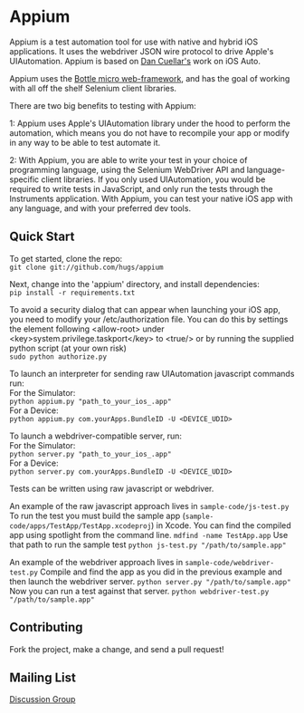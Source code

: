 Appium
=========

Appium is a test automation tool for use with native and hybrid iOS applications. It uses the webdriver JSON  wire protocol to drive Apple's UIAutomation. Appium is based on [Dan Cuellar's](http://github.com/penguinho) work on iOS Auto.

Appium uses the [Bottle micro web-framework](http://www.bottlepy.org), and has the goal of working with all off the shelf Selenium client libraries.

There are two big benefits to testing with Appium:

1: Appium uses Apple's UIAutomation library under the hood to perform the automation, which means you do not have to recompile your app or modify in any way to be able to test automate it.

2: With Appium, you are able to write your test in your choice of programming language, using the Selenium WebDriver API and language-specific client libraries. If you only used UIAutomation, you would be required to write tests in JavaScript, and only run the tests through the Instruments application. With Appium, you can test your native iOS app with any language, and with your preferred dev tools.

Quick Start
-----------

To get started, clone the repo:<br />
`git clone git://github.com/hugs/appium`

Next, change into the 'appium' directory, and install dependencies:<br />
`pip install -r requirements.txt`

To avoid a security dialog that can appear when launching your iOS app, you need to modify your /etc/authorization file. You can do this by settings the element following &lt;allow-root&gt; under &lt;key&gt;system.privilege.taskport&lt;/key&gt; to &lt;true/&gt; or by running the supplied python script (at your own risk)<br />
`sudo python authorize.py`<br />

To launch an interpreter for sending raw UIAutomation javascript commands run:<br />
For the Simulator:<br />
`python appium.py "path_to_your_ios_.app"` <br />
For a Device:<br />
`python appium.py com.yourApps.BundleID -U <DEVICE_UDID>` <br />

To launch a webdriver-compatible server, run:<br />
For the Simulator:<br />
`python server.py "path_to_your_ios_.app"` <br />
For a Device:<br />
`python server.py com.yourApps.BundleID -U <DEVICE_UDID>` <br />

Tests can be written using raw javascript or webdriver.

An example of the raw javascript approach lives in `sample-code/js-test.py`
To run the test you must build the sample app (`sample-code/apps/TestApp/TestApp.xcodeproj`) in Xcode.
You can find the compiled app using spotlight from the command line. `mdfind -name TestApp.app`
Use that path to run the sample test `python js-test.py "/path/to/sample.app"`

An example of the webdriver approach lives in `sample-code/webdriver-test.py`
Compile and find the app as you did in the previous example and then launch the webdriver server. `python server.py "/path/to/sample.app"`
Now you can run a test against that server. `python webdriver-test.py "/path/to/sample.app"`

Contributing
------------

Fork the project, make a change, and send a pull request! 

Mailing List
-----------

<a href="https://groups.google.com/d/forum/appium-discuss">Discussion Group</a>
